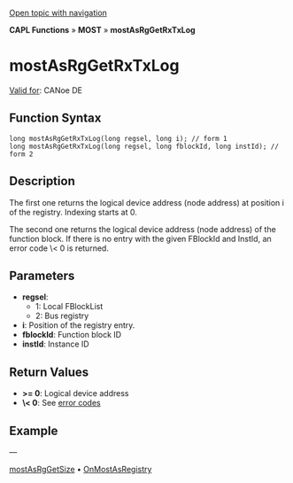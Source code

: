 [Open topic with navigation](../../../../../CANoeDEFamily.htm#Topics/CAPLFunctions/MOST/Functions/CAPLfunctionMOSTAsRgGetRxTxLog.md)

**CAPL Functions** » **MOST** » **mostAsRgGetRxTxLog**

# mostAsRgGetRxTxLog

[Valid for](../../../Shared/FeatureAvailability.md): CANoe DE

## Function Syntax

```plaintext
long mostAsRgGetRxTxLog(long regsel, long i); // form 1
long mostAsRgGetRxTxLog(long regsel, long fblockId, long instId); // form 2
```

## Description

The first one returns the logical device address (node address) at position i of the registry. Indexing starts at 0.

The second one returns the logical device address (node address) of the function block. If there is no entry with the given FBlockId and InstId, an error code \\\< 0 is returned.

## Parameters

- **regsel**:
  - 1: Local FBlockList
  - 2: Bus registry
- **i**: Position of the registry entry.
- **fblockId**: Function block ID
- **instId**: Instance ID

## Return Values

- **\>\= 0**: Logical device address
- **\\\< 0**: See [error codes](../CAPLfunctionsMOSTErrorCodes.md)

## Example

—

[mostAsRgGetSize](CAPLfunctionMOSTAsRgGetSize.md) • [OnMostAsRegistry](../EventProcedures/CAPLfunctionOnMOSTAsRegistry.md)
